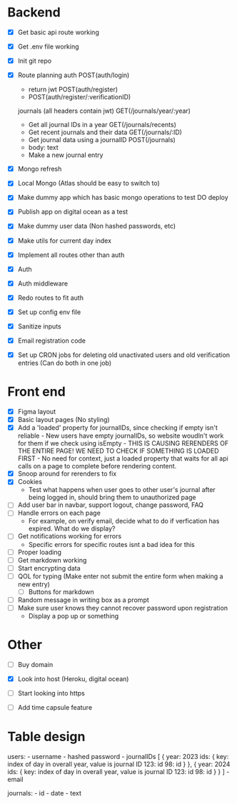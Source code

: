 # Backend
- [x] Get basic api route working
- [x] Get .env file working
- [x] Init git repo
- [x] Route planning
    auth
    POST(auth/login)
    - return jwt
    POST(auth/register)
    - POST(auth/register/:verificationID)

    journals (all headers contain jwt)
    GET(/journals/year/:year)
    - Get all journal IDs in a year
    GET(/journals/recents)
    - Get recent journals and their data
    GET(/journals/:ID)
    - Get journal data using a journalID
    POST(/journals)
    - body: text
    - Make a new journal entry

- [x] Mongo refresh
- [x] Local Mongo (Atlas should be easy to switch to)
- [x] Make dummy app which has basic mongo operations to test DO deploy
- [x] Publish app on digital ocean as a test
- [x] Make dummy user data (Non hashed passwords, etc)
- [x] Make utils for current day index
- [x] Implement all routes other than auth
- [x] Auth
- [x] Auth middleware
- [x] Redo routes to fit auth
- [x] Set up config env file
- [x] Sanitize inputs
- [x] Email registration code
- [x] Set up CRON jobs for deleting old unactivated users and old verification entries (Can do both in one job)

# Front end
- [x] Figma layout
- [x] Basic layout pages (No styling)
- [x] Add a 'loaded' property for journalIDs, since checking if empty isn't reliable
        - New users have empty journalIDs, so website woudln't work for them if we check using isEmpty
        - THIS IS CAUSING RERENDERS OF THE ENTIRE PAGE! WE NEED TO CHECK IF SOMETHING IS LOADED FIRST
            - No need for context, just a loaded property that waits for all api calls on a page to complete before rendering content.
- [x] Snoop around for rerenders to fix
- [x] Cookies
    - Test what happens when user goes to other user's journal after being logged in, should bring them to unauthorized page
- [ ] Add user bar in navbar, support logout, change password, FAQ
- [ ] Handle errors on each page
    - For example, on verify email, decide what to do if verfication has expired. What do we display?
- [ ] Get notifications working for errors
    - Specific errors for specific routes isnt a bad idea for this
- [ ] Proper loading
- [ ] Get markdown working
- [ ] Start encrypting data
- [ ] QOL for typing (Make enter not submit the entire form when making a new entry)
    - [ ] Buttons for markdown
- [ ] Random message in writing box as a prompt
- [ ] Make sure user knows they cannot recover password upon registration
    - Display a pop up or something

# Other
- [ ] Buy domain
- [x] Look into host (Heroku, digital ocean)
- [ ] Start looking into https
- [ ] Add time capsule feature


# Table design

users:
    - username
    - hashed password
    - journalIDs
        [
            {
                year: 2023
                ids: { key: index of day in overall year, value is journal ID
                    123: id
                    98: id
                }
            },
            {
                year: 2024
                ids: { key: index of day in overall year, value is journal ID
                    123: id
                    98: id
                } 
            }
        ]
    - email

journals:
    - id
    - date
    - text